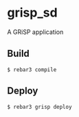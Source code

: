 grisp_sd
=====

A GRiSP application

Build
-----

    $ rebar3 compile

Deploy
------

    $ rebar3 grisp deploy
